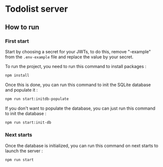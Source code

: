 # Todolist server

## How to run

### First start

Start by choosing a secret for your JWTs, to do this, remove "-example" from the `.env-example` file and replace the value by your secret.

To run the project, you need to run this command to install packages :

```bash
npm install
```

Once this is done, you can run this command to init the SQLite database and populate it :

```bash
npm run start:initdb-populate
```

If you don't want to populate the database, you can just run this command to init the database :

```bash
npm run start:init-db
```

### Next starts

Once the database is initialized, you can run this command on next starts to launch the server :

```bash
npm run start
```
